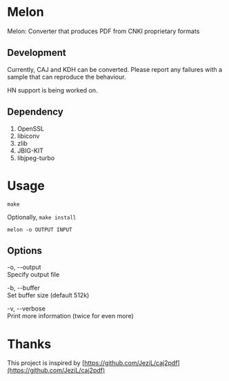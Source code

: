 Melon
=====

Melon: Converter that produces PDF from CNKI proprietary formats

Development
-----------

Currently, CAJ and KDH can be converted. Please report
any failures with a sample that can reproduce the behaviour.

HN support is being worked on.

Dependency
----------

1.  OpenSSL
2.  libiconv
3.  zlib
4.  JBIG-KIT
5.  libjpeg-turbo

Usage
=====

`make`

Optionally, `make install`

`melon -o OUTPUT INPUT`

Options
-------

-o, --output  
Specify output file  

-b, --buffer  
Set buffer size (default 512k)  

-v, --verbose  
Print more information (twice for even more)

Thanks
======

This project is inspired by [https://github.com/JeziL/caj2pdf](https://github.com/JeziL/caj2pdf)

